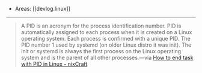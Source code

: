 
- Areas: [[devlog.linux]]

---

> A PID is an acronym for the process identification number. PID is automatically assigned to each process when it is created on a Linux operating system. Each process is confirmed with a unique PID. The PID number 1 used by systemd (on older Linux distro it was init). The init or systemd is always the first process on the Linux operating system and is the parent of all other processes.—via [How to end task with PID in Linux - nixCraft](https://www.cyberciti.biz/faq/how-to-end-task-with-pid-in-linux/)
